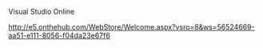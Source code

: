Visual Studio Online

http://e5.onthehub.com/WebStore/Welcome.aspx?vsro=8&ws=56524669-aa51-e111-8056-f04da23e67f6
